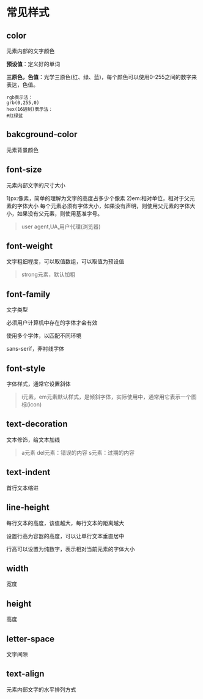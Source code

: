 # 常见样式

## color

元素内部的文字颜色

**预设值**：定义好的单词

**三原色，色值**：光学三原色(红、绿、蓝)，每个颜色可以使用0-255之间的数字来表达，色值。

```
rgb表示法：
grb(0,255,0)
hex(16进制)表示法：
#红绿蓝
```

## bakcground-color

元素背景颜色

## font-size

元素内部文字的尺寸大小

1)px:像素，简单的理解为文字的高度占多少个像素
2)em:相对单位，相对于父元素的字体大小
每个元素必须有字体大小，如果没有声明，则使用父元素的字体大小，如果没有父元素，则使用基准字号。

>user agent,UA,用户代理(浏览器)

## font-weight

文字粗细程度，可以取值数组，可以取值为预设值

> strong元素，默认加粗

## font-family

文字类型

必须用户计算机中存在的字体才会有效

使用多个字体，以匹配不同环境

sans-serif，非衬线字体

## font-style

字体样式，通常它设置斜体

> i元素，em元素默认样式，是倾斜字体，实际使用中，通常用它表示一个图标(icon)

## text-decoration

文本修饰，给文本加线

> a元素
> del元素：错误的内容
> s元素：过期的内容

## text-indent

首行文本缩进

## line-height

每行文本的高度，该值越大，每行文本的距离越大

设置行高为容器的高度，可以让单行文本垂直居中

行高可以设置为纯数字，表示相对当前元素的字体大小

## width

宽度

## height

高度

## letter-space

文字间隙

## text-align

元素内部文字的水平排列方式
